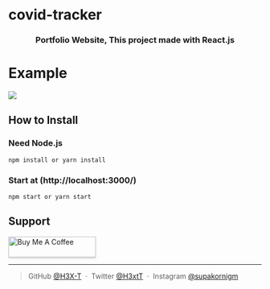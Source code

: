 # covid-tracker

<h3 align="center">Portfolio Website, This project made with React.js</h3>

# Example

![](https://cdn.discordapp.com/attachments/925063485556150292/951500866769264750/unknown.png)

## How to Install

### Need Node.js

```
npm install or yarn install
```

### Start at (http://localhost:3000/)

```
npm start or yarn start
```

## Support

<a href="https://www.buymeacoffee.com/supakornn" target="_blank"><img src="https://www.buymeacoffee.com/assets/img/custom_images/purple_img.png" alt="Buy Me A Coffee" style="height: 41px !important;width: 174px !important;box-shadow: 0px 3px 2px 0px rgba(190, 190, 190, 0.5) !important;-webkit-box-shadow: 0px 3px 2px 0px rgba(190, 190, 190, 0.5) !important;" ></a>

---

> GitHub [@H3X-T](https://github.com/H3X-T) &nbsp;&middot;&nbsp;
> Twitter [@H3xtT](https://twitter.com/H3xtT) &nbsp;&middot;&nbsp;
> Instagram [@supakornigm](https://instagram.com/supakornigm)
